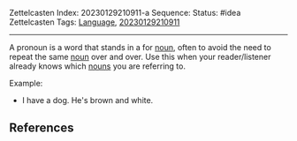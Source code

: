 Zettelcasten Index: 20230129210911-a
Sequence:
Status: #idea
Zettelcasten Tags: [Language](../map-of-content/Language.md), [20230129210911](20230129210911.md)

---

A pronoun is a word that stands in a for [noun](20230129210911.md), often to avoid the need to repeat the same [noun](20230129210911.md) over and over. Use this when your reader/listener already knows which [nouns](20230129210911.md) you are referring to. 

Example:

* I have a dog. He's brown and white.

## References
